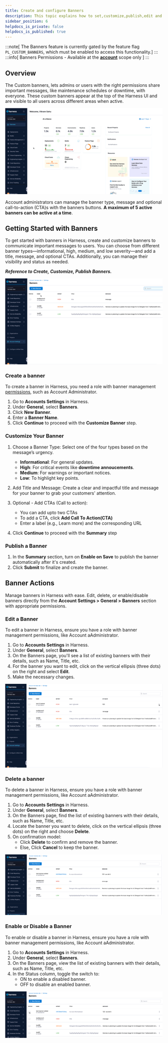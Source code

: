 ```yaml
---
title: Create and configure Banners
description: This topic explains how to set,customize,publish,edit and delete banners on your Harness Account
sidebar_position: 6
helpdocs_is_private: false
helpdocs_is_published: true
---
```


:::note[ The Banners feature is currently gated by the feature flag `PL_CUSTOM_BANNERS`, which must be enabled to access this functionality.]
:::
:::info[ Banners Permissions - Available at the **[account](https://developer.harness.io/docs/platform/role-based-access-control/rbac-in-harness#permissions-hierarchy-scopes)** scope only ]
:::
## Overview

The Custom banners, lets admins or users with the right permissions share important messages, like maintenance schedules or downtime, with everyone. These custom banners appear at the top of the Harness UI and are visible to all users across different areas when active.

![custom-banners-intro](static/custom-banners-overview.gif)

Account administrators can manage the banner type, message and optional call-to-action (CTA)s with the banners buttons. **A maximum of 5 active banners can be active at a time**. 

## Getting Started with Banners

To get started with banners in Harness, create and customize banners to communicate important messages to users. You can choose from different banner types—informational, high, medium, and low severity—and add a title, message, and optional CTAs. Additionally, you can manage their visibility and status as needed.

***Reference to Create, Customize, Publish Banners.***

![create-customize-publish-banners](static/create-banners.gif)

### Create a banner

To create a banner in Harness, you need a role with banner management [permissions](https://developer.harness.io/docs/platform/role-based-access-control/permissions-reference), such as Account Administrator.

 1. Go to **Accounts Settings** in Harness.
 2. Under **General**, select **Banners**.
 3. Click **New Banner**.
 4. Enter a **Banner Name**.
 5. Click **Continue** to proceed with the **Customize Banner** step.  

 ### Customize Your Banner

1. Choose a Banner Type: Select one of the four types based on the message’s urgency.
    - **Informational**: For general updates.
    - **High**: For critical events like **downtime annoucements**.
    - **Medium**: For warnings or important notices.
    - **Low**: To highlight key points.

2. Add Title and Message: Create a clear and impactful title and message for your banner to grab your customers' attention.

3. Optional - Add CTAs (Call to action):
    - You can add upto two CTAs
    - To add a CTA, click **Add Call To Action(CTA)**
    - Enter a label (e.g., Learn more) and the corresponding URL

4. Click **Continue** to proceed with the **Summary** step

### Publish a Banner

1. In the **Summary** section, turn on **Enable on Save** to publish the banner automatically after it's created.
2. Click **Submit** to finalize and create the banner.

## Banner Actions

Manage banners in Harness with ease. Edit, delete, or enable/disable banners directly from the **Account Settings > General > Banners** section with appropriate permissions.

### Edit a Banner

To edit a banner in Harness, ensure you have a role with banner management permissions, like Account aAdministrator.

 1. Go to **Accounts Settings** in Harness.
 2. Under **General**, select **Banners**.
 3. On the Banners page, you'll see a list of existing banners with their details, such as Name, Title, etc.
 4. For the banner you want to edit, click on the vertical ellipsis (three dots) on the right and select **Edit**.
 5. Make the necessary changes.

![edit-a-banner](static/edit-banners.gif)

 ### Delete a banner

To delete a banner in Harness, ensure you have a role with banner management permissions, like Account aAdministrator.

 1. Go to **Accounts Settings** in Harness.
 2. Under **General**, select **Banners**.
 3. On the Banners page, find the list of existing banners with their details, such as Name, Title, etc.
 4. Locate the banner you want to delete, click on the vertical ellipsis (three dots) on the right and choose **Delete**.
 5. On confirmation model:
    - Click **Delete** to confirm and remove the banner.
    - Else, Click **Cancel** to keep the banner.

![delete-a-banner](static/delete-a-banner.gif)

### Enable or Disable a Banner

To enable or disable a banner in Harness, ensure you have a role with banner management permissions, like Account aAdministrator. 

 1. Go to **Accounts Settings** in Harness.
 2. Under **General**, select **Banners**.
 3. On the Banners page, view the list of existing banners with their details, such as Name, Title, etc.
 4. In the Status column, toggle the switch to:
    - ON to enable a disabled banner.
    - OFF to disable an enabled banner.

![enable-disable-banner](static/enable-or-disable-banners.gif)
